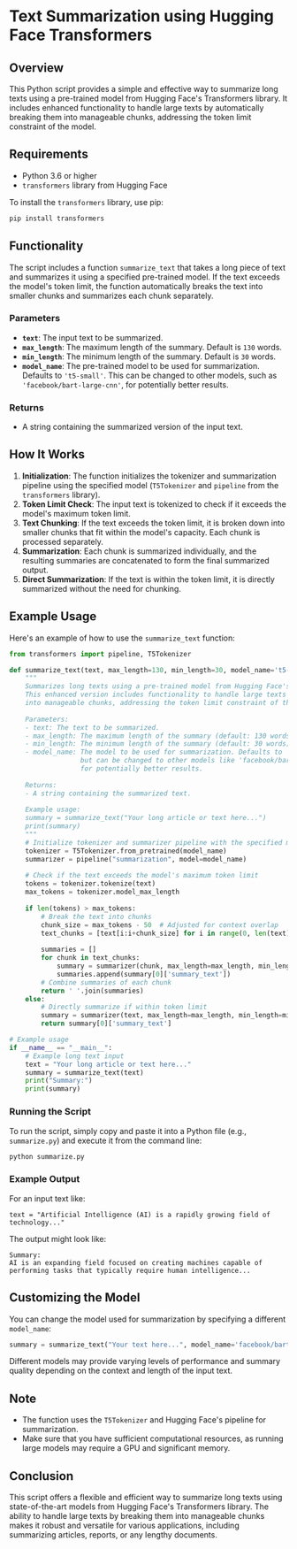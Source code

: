 # Text Summarization using Hugging Face Transformers

## Overview

This Python script provides a simple and effective way to summarize long texts using a pre-trained model from Hugging Face's Transformers library. It includes enhanced functionality to handle large texts by automatically breaking them into manageable chunks, addressing the token limit constraint of the model.

## Requirements

- Python 3.6 or higher
- `transformers` library from Hugging Face

To install the `transformers` library, use pip:

```bash
pip install transformers
```

## Functionality

The script includes a function `summarize_text` that takes a long piece of text and summarizes it using a specified pre-trained model. If the text exceeds the model's token limit, the function automatically breaks the text into smaller chunks and summarizes each chunk separately.

### Parameters

- **`text`**: The input text to be summarized.
- **`max_length`**: The maximum length of the summary. Default is `130` words.
- **`min_length`**: The minimum length of the summary. Default is `30` words.
- **`model_name`**: The pre-trained model to be used for summarization. Defaults to `'t5-small'`. This can be changed to other models, such as `'facebook/bart-large-cnn'`, for potentially better results.

### Returns

- A string containing the summarized version of the input text.

## How It Works

1. **Initialization**: The function initializes the tokenizer and summarization pipeline using the specified model (`T5Tokenizer` and `pipeline` from the `transformers` library).
2. **Token Limit Check**: The input text is tokenized to check if it exceeds the model's maximum token limit.
3. **Text Chunking**: If the text exceeds the token limit, it is broken down into smaller chunks that fit within the model's capacity. Each chunk is processed separately.
4. **Summarization**: Each chunk is summarized individually, and the resulting summaries are concatenated to form the final summarized output.
5. **Direct Summarization**: If the text is within the token limit, it is directly summarized without the need for chunking.

## Example Usage

Here's an example of how to use the `summarize_text` function:

```python
from transformers import pipeline, T5Tokenizer

def summarize_text(text, max_length=130, min_length=30, model_name='t5-small'):
    """
    Summarizes long texts using a pre-trained model from Hugging Face's Transformers. 
    This enhanced version includes functionality to handle large texts by breaking them 
    into manageable chunks, addressing the token limit constraint of the model.
    
    Parameters:
    - text: The text to be summarized.
    - max_length: The maximum length of the summary (default: 130 words).
    - min_length: The minimum length of the summary (default: 30 words).
    - model_name: The model to be used for summarization. Defaults to 't5-small', 
                  but can be changed to other models like 'facebook/bart-large-cnn' 
                  for potentially better results.
    
    Returns:
    - A string containing the summarized text.
    
    Example usage:
    summary = summarize_text("Your long article or text here...")
    print(summary)
    """
    # Initialize tokenizer and summarizer pipeline with the specified model
    tokenizer = T5Tokenizer.from_pretrained(model_name)
    summarizer = pipeline("summarization", model=model_name)
    
    # Check if the text exceeds the model's maximum token limit
    tokens = tokenizer.tokenize(text)
    max_tokens = tokenizer.model_max_length
    
    if len(tokens) > max_tokens:
        # Break the text into chunks
        chunk_size = max_tokens - 50  # Adjusted for context overlap
        text_chunks = [text[i:i+chunk_size] for i in range(0, len(text), chunk_size)]
        
        summaries = []
        for chunk in text_chunks:
            summary = summarizer(chunk, max_length=max_length, min_length=min_length, do_sample=False)
            summaries.append(summary[0]['summary_text'])
        # Combine summaries of each chunk
        return ' '.join(summaries)
    else:
        # Directly summarize if within token limit
        summary = summarizer(text, max_length=max_length, min_length=min_length, do_sample=False)
        return summary[0]['summary_text']

# Example usage
if __name__ == "__main__":
    # Example long text input
    text = "Your long article or text here..."
    summary = summarize_text(text)
    print("Summary:")
    print(summary)
```

### Running the Script

To run the script, simply copy and paste it into a Python file (e.g., `summarize.py`) and execute it from the command line:

```bash
python summarize.py
```

### Example Output

For an input text like:

```
text = "Artificial Intelligence (AI) is a rapidly growing field of technology..."
```

The output might look like:

```
Summary:
AI is an expanding field focused on creating machines capable of performing tasks that typically require human intelligence...
```

## Customizing the Model

You can change the model used for summarization by specifying a different `model_name`:

```python
summary = summarize_text("Your text here...", model_name='facebook/bart-large-cnn')
```

Different models may provide varying levels of performance and summary quality depending on the context and length of the input text.

## Note

- The function uses the `T5Tokenizer` and Hugging Face's pipeline for summarization.
- Make sure that you have sufficient computational resources, as running large models may require a GPU and significant memory.

## Conclusion

This script offers a flexible and efficient way to summarize long texts using state-of-the-art models from Hugging Face's Transformers library. The ability to handle large texts by breaking them into manageable chunks makes it robust and versatile for various applications, including summarizing articles, reports, or any lengthy documents.
